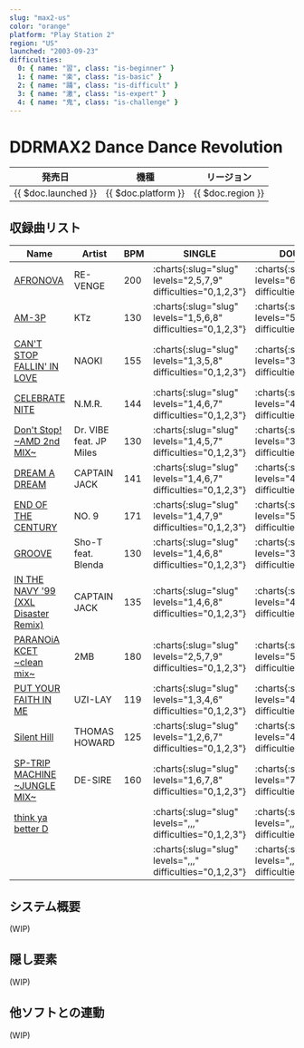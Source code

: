 ```yaml
---
slug: "max2-us"
color: "orange"
platform: "Play Station 2"
region: "US"
launched: "2003-09-23"
difficulties:
  0: { name: "習", class: "is-beginner" }
  1: { name: "楽", class: "is-basic" }
  2: { name: "踊", class: "is-difficult" }
  3: { name: "激", class: "is-expert" }
  4: { name: "鬼", class: "is-challenge" }
---
```


# DDRMAX2 Dance Dance Revolution

|発売日|機種|リージョン|
|------|----|---------|
|{{ $doc.launched }}|{{ $doc.platform }}|{{ $doc.region }}|

## 収録曲リスト

|Name|Artist|BPM|SINGLE|DOUBLE|
|----|------|---|------|------|
|[AFRONOVA](/songs/afronova)|RE-VENGE|200|:charts{:slug="slug" levels="2,5,7,9" difficulties="0,1,2,3"}|:charts{:slug="slug" levels="6,7,9" difficulties="1,2,3"}|
|[AM-3P](/songs/am-3p)|KTz|130|:charts{:slug="slug" levels="1,5,6,8" difficulties="0,1,2,3"}|:charts{:slug="slug" levels="5,6,7" difficulties="1,2,3"}|
|[CAN'T STOP FALLIN' IN LOVE](/songs/cant-stop-fallin-in-love)|NAOKI|155|:charts{:slug="slug" levels="1,3,5,8" difficulties="0,1,2,3"}|:charts{:slug="slug" levels="3,4,8" difficulties="1,2,3"}|
|[CELEBRATE NITE](/songs/celebrate-nite)|N.M.R.|144|:charts{:slug="slug" levels="1,4,6,7" difficulties="0,1,2,3"}|:charts{:slug="slug" levels="4,6,7" difficulties="1,2,3"}|
|[Don't Stop! \~AMD 2nd MIX\~](/songs/dont-stop)|Dr. VIBE feat. JP Miles|130|:charts{:slug="slug" levels="1,4,5,7" difficulties="0,1,2,3"}|:charts{:slug="slug" levels="3,5,6" difficulties="1,2,3"}|
|[DREAM A DREAM](/songs/dream-a-dream)|CAPTAIN JACK|141|:charts{:slug="slug" levels="1,4,6,7" difficulties="0,1,2,3"}|:charts{:slug="slug" levels="4,6,7" difficulties="1,2,3"}|
|[END OF THE CENTURY](/songs/end-of-the-century)|NO. 9|171|:charts{:slug="slug" levels="1,4,7,9" difficulties="0,1,2,3"}|:charts{:slug="slug" levels="5,6,9" difficulties="1,2,3"}|
|[GROOVE](/songs/groove)|Sho-T feat. Blenda|130|:charts{:slug="slug" levels="1,4,6,8" difficulties="0,1,2,3"}|:charts{:slug="slug" levels="3,6,8" difficulties="1,2,3"}|
|[IN THE NAVY '99 (XXL Disaster Remix)](/songs/in-the-navy)|CAPTAIN JACK|135|:charts{:slug="slug" levels="1,4,6,8" difficulties="0,1,2,3"}|:charts{:slug="slug" levels="4,5,8" difficulties="1,2,3"}|
|[PARANOiA KCET \~clean mix\~](/songs/paranoia-kcet)|2MB|180|:charts{:slug="slug" levels="2,5,7,9" difficulties="0,1,2,3"}|:charts{:slug="slug" levels="5,7,9" difficulties="1,2,3"}|
|[PUT YOUR FAITH IN ME](/songs/put-your-faith-in-me)|UZI-LAY|119|:charts{:slug="slug" levels="1,3,4,6" difficulties="0,1,2,3"}|:charts{:slug="slug" levels="4,5,6" difficulties="1,2,3"}|
|[Silent Hill](/songs/silent-hill)|THOMAS HOWARD|125|:charts{:slug="slug" levels="1,2,6,7" difficulties="0,1,2,3"}|:charts{:slug="slug" levels="4,5,7" difficulties="1,2,3"}|
|[SP-TRIP MACHINE \~JUNGLE MIX\~](/songs/sp-trip-machine)|DE-SIRE|160|:charts{:slug="slug" levels="1,6,7,8" difficulties="0,1,2,3"}|:charts{:slug="slug" levels="7,8,8" difficulties="1,2,3"}|
|[think ya better D](/songs/)|||:charts{:slug="slug" levels=",,," difficulties="0,1,2,3"}|:charts{:slug="slug" levels=",," difficulties="1,2,3"}|
|[](/songs/)|||:charts{:slug="slug" levels=",,," difficulties="0,1,2,3"}|:charts{:slug="slug" levels=",," difficulties="1,2,3"}|

## システム概要

(WIP)

## 隠し要素

(WIP)

## 他ソフトとの連動

(WIP)
